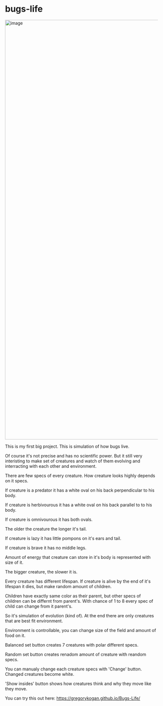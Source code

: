 # bugs-life

<img width="1378" alt="image" src="https://github.com/GregoryKogan/Bugs-Life/assets/60318411/bf926251-2b37-4695-89d3-afcc92a6bbb8">

This is my first big project.
This is simulation of how bugs live.

Of course it's not precise and has no scientific power.
But it still very interisting to make set of creatures and watch of them evolving and interracting with each other
and environment.

There are few specs of every creature. How creature looks highly depends on it specs.

If creature is a predator it has a white oval on his back perpendicular to his body.

If creature is herbivourous it has a white oval on his back parallel to to his body.

If creature is omnivourous it has both ovals.

The older the creature the longer it's tail.

If creature is lazy it has little pompons on it's ears and tail.

If creature is brave it has no middle legs.

Amount of energy that creature can store in it's body is represented with size of it.

The bigger creature, the slower it is.

Every creature has different lifespan. If creature is alive by the end of it's lifespan
it dies, but make random amount of children.

Children have exactly same color as their parent, but other specs of children can be differnt from parent's.
With chance of 1 to 8 every spec of child can change from it parent's.

So it's simulation of evolution (kind of). At the end there are only creatures that are best fit environment.

Environment is controllable, you can change size of the field and amount of food on it.

Balanced set button creates 7 creatures with polar different specs.

Random set button creates renadom amount of creature with reandom specs.

You can manualy change each creature specs with 'Change' button.
Changed creatures become white.

'Show insides' button shows how creatures think and why they move like they move.

You can try this out here: https://gregorykogan.github.io/Bugs-Life/
